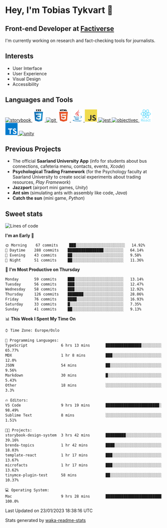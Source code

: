 # Hey, I'm Tobias Tykvart 🦉

## Front-end Developer at [Factiverse](https://www.factiverse.no/)

I'm currently working on research and fact-checking tools for journalists.

## Interests

- User Interface
- User Experience
- Visual Design
- Accessibility

## Languages and Tools

<!-- https://devicon.dev/ -->
<p align="left"> <a href="https://storybook.js.org/" target="_blank" rel="noreferrer"> <img src="https://cdn.jsdelivr.net/gh/devicons/devicon/icons/storybook/storybook-original.svg" alt="storybook" width="40" height="40"/> </a> <a href="https://www.w3schools.com/css/" target="_blank" rel="noreferrer"> <img src="https://raw.githubusercontent.com/devicons/devicon/master/icons/css3/css3-original-wordmark.svg" alt="css3" width="40" height="40"/> </a> <a href="https://git-scm.com/" target="_blank" rel="noreferrer"> <img src="https://www.vectorlogo.zone/logos/git-scm/git-scm-icon.svg" alt="git" width="40" height="40"/> </a> <a href="https://www.w3.org/html/" target="_blank" rel="noreferrer"> <img src="https://raw.githubusercontent.com/devicons/devicon/master/icons/html5/html5-original-wordmark.svg" alt="html5" width="40" height="40"/> </a> <a href="https://www.java.com" target="_blank" rel="noreferrer"> <img src="https://raw.githubusercontent.com/devicons/devicon/master/icons/java/java-original.svg" alt="java" width="40" height="40"/> </a> <a href="https://developer.mozilla.org/en-US/docs/Web/JavaScript" target="_blank" rel="noreferrer"> <img src="https://raw.githubusercontent.com/devicons/devicon/master/icons/javascript/javascript-original.svg" alt="javascript" width="40" height="40"/> </a> <a href="https://jestjs.io" target="_blank" rel="noreferrer"> <img src="https://www.vectorlogo.zone/logos/jestjsio/jestjsio-icon.svg" alt="jest" width="40" height="40"/> </a> <a href="https://developer.apple.com/library/archive/documentation/Cocoa/Conceptual/ProgrammingWithObjectiveC/Introduction/Introduction.html" target="_blank" rel="noreferrer"> <img src="https://www.vectorlogo.zone/logos/apple_objectivec/apple_objectivec-icon.svg" alt="objectivec" width="40" height="40"/> </a> <a href="https://reactjs.org/" target="_blank" rel="noreferrer"> <img src="https://raw.githubusercontent.com/devicons/devicon/master/icons/react/react-original-wordmark.svg" alt="react" width="40" height="40"/> </a> <a href="https://www.typescriptlang.org/" target="_blank" rel="noreferrer"> <img src="https://raw.githubusercontent.com/devicons/devicon/master/icons/typescript/typescript-original.svg" alt="typescript" width="40" height="40"/> </a> <a href="https://unity.com/" target="_blank" rel="noreferrer"> <img src="https://www.vectorlogo.zone/logos/unity3d/unity3d-icon.svg" alt="unity" width="40" height="40"/> </a> </p>

## Previous Projects

- The official **Saarland University App** (info for students about bus connections, cafeteria menu, contacts, events, _Xcode_)
- **Psychological Trading Framework** (for the Psychology faculty at Saarland University to create social experiments about trading resources, _Play Framework_)
- **Jazzport** (airport mini games, _Unity_)
- **Ant sim** (simulating ants with assembly like code, _Java_)
- **Catch the sun** (mini game, _Python_)

## Sweet stats

<!--START_SECTION:waka-->
![Lines of code](https://img.shields.io/badge/From%20Hello%20World%20I%27ve%20Written-175%20Thousand%20lines%20of%20code-blue)

**I'm an Early 🐤** 

```text
🌞 Morning    67 commits     ███░░░░░░░░░░░░░░░░░░░░░░   14.92% 
🌆 Daytime    288 commits    ████████████████░░░░░░░░░   64.14% 
🌃 Evening    43 commits     ██░░░░░░░░░░░░░░░░░░░░░░░   9.58% 
🌙 Night      51 commits     ██░░░░░░░░░░░░░░░░░░░░░░░   11.36%

```
📅 **I'm Most Productive on Thursday** 

```text
Monday       59 commits     ███░░░░░░░░░░░░░░░░░░░░░░   13.14% 
Tuesday      56 commits     ███░░░░░░░░░░░░░░░░░░░░░░   12.47% 
Wednesday    58 commits     ███░░░░░░░░░░░░░░░░░░░░░░   12.92% 
Thursday     126 commits    ███████░░░░░░░░░░░░░░░░░░   28.06% 
Friday       76 commits     ████░░░░░░░░░░░░░░░░░░░░░   16.93% 
Saturday     33 commits     █░░░░░░░░░░░░░░░░░░░░░░░░   7.35% 
Sunday       41 commits     ██░░░░░░░░░░░░░░░░░░░░░░░   9.13%

```


📊 **This Week I Spent My Time On** 

```text
⌚︎ Time Zone: Europe/Oslo

💬 Programming Languages: 
TypeScript               6 hrs 13 mins       ████████████████░░░░░░░░░   65.77% 
MDX                      1 hr 8 mins         ███░░░░░░░░░░░░░░░░░░░░░░   12.0% 
JSON                     54 mins             ██░░░░░░░░░░░░░░░░░░░░░░░   9.56% 
Markdown                 30 mins             █░░░░░░░░░░░░░░░░░░░░░░░░   5.43% 
Other                    18 mins             ░░░░░░░░░░░░░░░░░░░░░░░░░   3.3%

🔥 Editors: 
VS Code                  9 hrs 19 mins       ████████████████████████░   98.49% 
Sublime Text             8 mins              ░░░░░░░░░░░░░░░░░░░░░░░░░   1.51%

🐱‍💻 Projects: 
storybook-design-system  3 hrs 42 mins       █████████░░░░░░░░░░░░░░░░   39.16% 
brenda-topics            1 hr 42 mins        ████░░░░░░░░░░░░░░░░░░░░░   18.03% 
template-react           1 hr 17 mins        ███░░░░░░░░░░░░░░░░░░░░░░   13.67% 
microfacts               1 hr 17 mins        ███░░░░░░░░░░░░░░░░░░░░░░   13.62% 
tinymce-plugin-test      58 mins             ██░░░░░░░░░░░░░░░░░░░░░░░   10.37%

💻 Operating System: 
Mac                      9 hrs 28 mins       █████████████████████████   100.0%

```


 Last Updated on 23/01/2023 18:38:16 UTC
<!--END_SECTION:waka-->

Stats generated by [waka-readme-stats](https://github.com/anmol098/waka-readme-stats)

